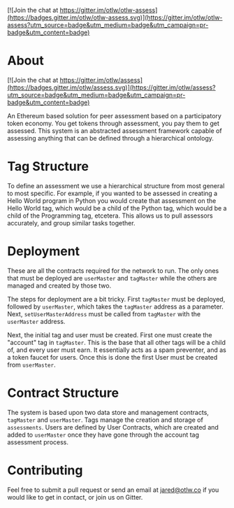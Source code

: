 [![Join the chat at https://gitter.im/otlw/otlw-assess](https://badges.gitter.im/otlw/otlw-assess.svg)](https://gitter.im/otlw/otlw-assess?utm_source=badge&utm_medium=badge&utm_campaign=pr-badge&utm_content=badge)

About
========

[![Join the chat at https://gitter.im/otlw/assess](https://badges.gitter.im/otlw/assess.svg)](https://gitter.im/otlw/assess?utm_source=badge&utm_medium=badge&utm_campaign=pr-badge&utm_content=badge)

An Ethereum based solution for peer assessment based on a participatory token economy. You get tokens through assessment, you pay them to get assessed. This system is an abstracted assessment framework capable of assessing anything that can be defined through a hierarchical ontology. 

Tag Structure
============
To define an assessment we use a hierarchical structure from most general to most specific. For example, if you wanted to be assessed in creating a Hello World program in Python you would create that assessment on the Hello World tag, which would be a child of the Python tag, which would be a child of the Programming tag, etcetera. This allows us to pull assessors accurately, and group similar tasks together. 

Deployment
========
These are all the contracts required for the network to run. The only ones that must be deployed are `userMaster` and `tagMaster` while the others are managed and created by those two. 

The steps for deployment are a bit tricky. First `tagMaster` must be deployed, followed by `userMaster`, which takes the `tagMaster` address as a parameter. Next, `setUserMasterAddress` must be called from `tagMaster` with the `userMaster` address. 

Next, the initial tag and user must be created. First one must create the "account" tag in `tagMaster`. This is the base that all other tags will be a child of, and every user must earn. It essentially acts as a spam preventer, and as a token faucet for users. Once this is done the first User must be created from `userMaster`. 


Contract Structure
==============
The system is based upon two data store and management contracts, `tagMaster` and `userMaster`. Tags manage the creation and storage of `assessments`. Users are defined by User Contracts, which are created and added to `userMaster` once they have gone through the account tag assessment process. 

Contributing 
=========
Feel free to submit a pull request or send an email at <jared@otlw.co> if you would like to get in contact, or join us on Gitter. 
